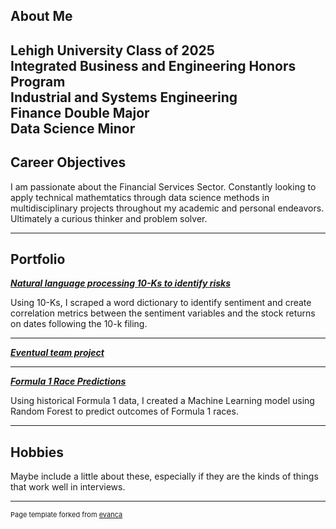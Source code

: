 ## About Me
**Lehigh University Class of 2025**
<br>
Integrated Business and Engineering Honors Program
<br>
Industrial and Systems Engineering
<br>
Finance Double Major
<br>
Data Science Minor
<br>
---

## Career Objectives

I am passionate about the Financial Services Sector. Constantly looking to apply technical mathemtatics through data science methods in multidisciplinary projects throughout my academic and personal endeavors. Ultimately a curious thinker and problem solver.

---

## Portfolio

<!-- You can link to other websites, PDFs in this repo, and other pages in this repo -->

_**[Natural language processing 10-Ks to identify risks](report.md)**_

<!-- You can show off your midterm analysis by moving the report components and output into this file. Or... -->
Using 10-Ks, I scraped a word dictionary to identify sentiment and create correlation metrics between the sentiment variables and the stock returns on dates following the 10-k filing.

<!-- <img src="images/dummy_thumbnail.jpg?raw=true"/> -->

---

_**[Eventual team project](https://donbowen.github.io/teamproject/)**_

<!-- <img src="images/dummy_thumbnail.jpg?raw=true"/> -->

---

_**[Formula 1 Race Predictions](main)**_

Using historical Formula 1 data, I created a Machine Learning model using Random Forest to predict outcomes of Formula 1 races.

<!-- <img src="images/dummy_thumbnail.jpg?raw=true"/> -->

---


## Hobbies

Maybe include a little about these, especially if they are the kinds of things that work well in interviews.

---
<p style="font-size:11px">Page template forked from <a href="https://github.com/evanca/quick-portfolio">evanca</a></p>
<!-- Remove above link if you don't want to attibute -->
